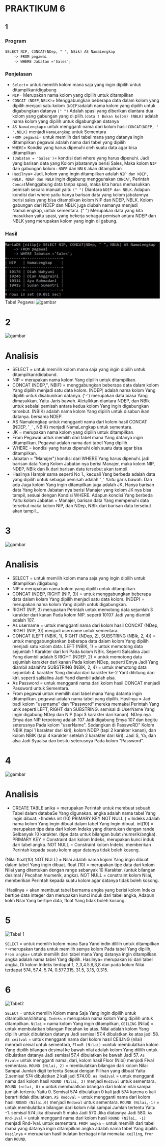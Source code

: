 # PRAKTIKUM 6
## 1
### Program
```Mysql
SELECT NIP, CONCAT(NDep, " ", NBik) AS NamaLengkap
    -> FROM pegawai
    -> WHERE Jabatan ='Sales';
```
### Penjelasan
- `Select`= untuk memilih kolom mana saja yang ingin dipilih untuk ditampilkan/digabung
- `NIP`= Merupakan nama kolom yang dipilih untuk ditampilkan 
- `CONCAT (NDEP,NBLK)`= Menggabungkan beberapa data dalam kolom yang dipilih menjadi satu kolom `(NDEP)`adalah  nama kolom yang dipilih untuk digabungkan datanya `(" ")` Adalah spasi yang diberikan diantara dua kolom yang gabungan yang di pilih.`(data ! Bukan kolom) (NBLK)` adalah nama kolom yang dipilih untuk digabungkan datanya 
- `AS NamaLengkap`= untuk mengganti nama dari kolom hasil `CONCAT(NDEP, " ",NBLK)` menjadi `NamaLengkap` untuk Sementara 
- `FROM pegawai`= untuk memilih dari tabel  mana yang datanya ingin ditampilkan pegawai adalah nama dari tabel yang dipilih
- `WHERE`= Kondisi yang harus dipenuhi oleh suatu data agar bisa ditampilkan
- `(Jabatan = 'Sales')`= kondisi dari where yang harus dipenuhi. Jadi yang barisan data yang Kolom jabatannya berisi Sales, Maka kolom `NIP` dan gabungan kolom : `NDEP` dan `NBLK` akan ditampilkan
- `Hasilnya`= Jadi, kolom yang ingin ditampilkan adalah `NIP dan NDEP, NBLK, NDEP dan NBLK` ingin digabung menggunakan `CONCAT`, Perintah `Concat`Menggabung data tanpa spasi, maka kita harus memasukkan pemisah secara manual yaitu `(" ")` Diantara `NDEP dan NBLK`. Adapun kondisi dari where yaitu hanya barisan data yang kolom jabatannya berisi sales yang bisa ditampilkan kolom NIP dan NDEP, NBLK. Kolom gabungan dari NDEP dan NBLK juga diubah namanya menjadi NamaLengkap, untuk sementara. (" ") Merupakan data yang kita masukkan yaitu spasi, yang bekerja  sebagai pemisah antara NDEP dan NBLK  yang merupakan kolom yang ingin di gabung. 
### Hasil
![gambar](praktikum/AsetQ/1.jpg)
Tabel Pegawai
![gambar](P1.png)
# 2
![gambar](P2.png)
# Analisis
- SELECT = untuk memilih kolom mana saja yang ingin dipilih untuk ditampilkan/didabund.
- NIP = merupakan nama kolom Yang dipilih untuk ditampilkan.
- CONCAT (NDEP,'', NBIF) = menggabungkan beberapa data dalam kolom Yang dipilih menjadi satu data kolom.
  (NDEP) adalah nama kolom Yang dipilih untuk disabunikan datanya.
  ('-') merupakan data biasa Yang dimasukkan. Yaitu Jaris bawah. Aletalkkan diantara NDEP, dan NBIk untuk sebalai pemisah antara kedua kolom Yang ingin digabungkan tersebut.
 (NBIK) adalah nama kolom Yang dipilih untuk disabun ikan datanya. bersama NDEP.
- AS Namalengkap untuk mengganti nama dari kolom hasil CONCAT (NDEP, '`_`' , NBIK) menjadi NamaLengkap untuk sementara.
- JK = merupakan nama kolom yang dipilih untuk ditampilkan.
- From Pegawai untuk memilih dari tabel mana Yang datanya ingin ditampilkan. Pegawai adalah nama dari tabel Yang dipilih.
- WHERE = kondisi yang harus dipenuhi oleh suatu data agar bisa ditampilkan. 
- Jabatan = "Manajer") kondisi dari WHERE Yang harus dipenuhi. jadi barisan data Yang Kolom Jabatan nya berisi Manajer, maka kolom NIP, NDEP, NBIk dan Ik dari barisan data tersebut akan tampil.
- Hasilnya Hampir sama seperti No 1., kecuali Yang berbeda adalah data yang dipilih untuk sebagai pemisah adalah '`_`' Yaitu garis bawah. Dan ada Juga kolom Yang ingin ditampilkan juga adalah JK, Hanya barisan data Yang kolom Jabatan nya berisi Manajer yang kolom JK nya bisa tampil, sesuai dengan Kondisi WHERE. 
 Adapun kondisi Yang berbeda Yaitu kolom Jabatan = Manajer, barisan data Yang mempenuhi data tersebut maka kolom NIP, dan NDep, NBIk dari barisan data tersebut akan tampil...
# 3
![gambar](P3.png)
# Analisis

- SELECT = untuk memilih kolom mana saja yang ingin dipilih untuk ditampilkan /digabung
- NIP = merupakan nama kolom yang dipilih untuk ditampilkan.
- CONCAT (NDEP, RIGHT (NIP, 3)) = untuk menggabungkan beberapa data dalam kolam Yang dipilih menjadi satu data kolom.
  (NDEP) = merupakan nama kolom Yang dipilih untuk digabungkan.
- RIGHT (NIP, 3) merupakan Perintah untuk memotong data sejumlah 3 karakter dari kanan Pada kolom     NIP. seperti 10107 Jadi yang diambil adalah 107. 
- As username = untuk mengganti nama dari kolom hasil CONCAT (NDep, RIGHT (NIP, 3)) menjadi username untuk sementara.
- CONCAT (LEFT (NBIK, 1), RIGHT (NDep, 2), SUBSTRING (NBIk, 2, 4)) = untuk menggabungkankan beberapa data dalam kolom Yang dipilih menjadi satu kolom data. 
 LEFT (NBIK, 1) = untuk memotong data sejumlah 1 Karakter dari kiri Pada kolom NBIk. Seperti Salsalina Jadi Yang diambil adalah S 
  RIGHT (NDEP, 2) = untuk memotong data sejumlah karakter dari kanan Pada kolom NDep, seperti Emya Jadi Yang diambil adalahYa
 SUBSTRING (NBIK, 2, 4) = untuk memotong data sejumlah 4. karakter Yang dimulai dari karakter ke-2 Yant dihitung dari kiri. seperti salšalina Jadi Yand diambil adalah alsa.
- As Password = untuk mengganti nama dari kolom hasil CONCAT menjadi Password untuk Sementara.
- From pegawai untuk memilih dari tabel mana Yang datanta ingin ditampilkan. pegawai adalah nama tabel yang dipilih.
Hasilnya = Jadi badi kolom "username" dan "Password" mereka memakai Perintah Yang unik seperti LEFT, RIGHT dan SUBSTRING. semisal di UserName Yang ingin digabung NDep dan NIP (tapi 3 karakter dari kanan). NDep nya Emya dan NIP terpotong adalah 107 Jadi digabung Emya 107 dan begitu seterusnya Pada kolom "userName".
Sedangkan di PasswoRD" Kolom NBIK (tapi 1 karakter dari kiri), kolom NDEP (tapi 2 karakter kanan), dan kolom NBIK (tapi 4 karakter setelah 2 karakter dari kiri). Jadi S, Ya, dan alsa Jadi Syaalsa dan besitu seterusnya Pada kolom "Password".
# 4

![gambar](P4.png)


# Analisis

- CREATE TABLE anika = merupakan Perintah untuk membuat sebuah Tabel dalam databaSe Yang digunakan.
   angka adalah nama tabel Yang Ingin dibuat.
-(Indeks int (10) PRIMARY KEY NOT NULL,) = Indeks adalah nama kolom Yang ingin dibuat dalam tabel Yang Ingin dibuat.
    int(10) = merupakan tipe data dari kolom Indeks yang ditentukan dengan rande Selbanyak 10 karakter. (tipe data untuk bilangan bulat /numerik/angka). 
    PRIMARY KEY = Constraint dari kolom Indeks, merupakan kunci induk dari tabel angka.
    NOT NULL = Constraint kolom Indeks, memberikan Perintah kepada suatu kolom agar datanya tidak boleh kosong.

(Nilai float(10) NOT NULL) = Nilai adalah nama kojom Yang ingin dibuat dalam tabel Yang ingin dibuat.
    float (10) = merupakan tipe data dari kolom Nilai yang ditentukan dengan range sebanyak 10 Karakter. (untuk bilangan desimal / Pecahan /numerik, angka).
    NOT NULL = constraint kolom Nilai, memberikan Perintah kepada suatu kolom agar datanya tidak boleh kosong.

-Hasilnya = akan membuat tabel bernama angka yang berisi kolom Indeks bertipe data integer dan merupakan kunci induk dari tabel angka, Adapun kolm Nilai Yang bertipe data, float Yang tidak boleh kosong.
# 5

![Tabel 1](Tabel_Angka.png)

`SELECT` = untuk memilih kolom mana Sara Yand indin dililih untuk ditampilkan
`*`=merupakan tanda untuk memilih semya kolom Pada tabel Yang dipilih,
`From angka`= untuk memilih dari tabel mana Yang datanya ingin ditampilkan.
angka adalah nama tabel Yang dipilih.
Hasilnya= merupakan isi dari tabel angka, Di kolom Indeks terdapat 1, 2,3,4.5,6,3,8
dan pada kolom Nilai terdapat 574, 57.4, 5.74, 0.577,315, 31.5, 3.15, 0.315.
# 6

![Tabel2](Tabel_Indeks.png)


`SELECT` = untuk memilih Kolom mana Saja Yang ingin dipilih untuk ditampilkan/dihitung.
`Indeks` = merupakan nama kolom Yang dipilih untuk ditampilkan.
`Nilai` = nama kolom Yang ingin ditampilkan,
`CEILING` (Nilai) = untuk membulatkan bilangan Pecahan ke atas. Nilai adalah kolom
Yang dipilih untuk dibulatkan datanya Jadi semisal 57.4 dibulatkan ke atas jadi 58.
`AS ceilval` = untuk mengganti nama dari kolom hasil CEILING (nilai) menradi ceival untuk sementara,
`FlooR (Nilai)` =untuk membulatkan kolom Yang dipilih bilangan desimal ke bawah nilai adalah kolom Yang dililih untuk dibulatkan datanya Jadi semisal 57.4 dibulatkan ke bawah Jadi 57.
`As Fival`= untuk mengganti nama, dari, kolom hasil Floor (Nibi) menjodi Flval sementara.
`ROUND (Nilai, 2)` = membulatkan bilangan dari kolom Nilai Sampai Jumlah digit tertentu
Sesuai dengan Pilihan yang dibuat Yaitu 2.semisal 574 dibulatkan 2 kali jadi 574.00.
`As Rnd2val` = untuk mengganti nama dari kolom hasil `ROUND (Nilai, 2)` menjadi `Rnd2val`
untuk sementara.
 `ROUND (nilai, 0)` = untuk membulatkan bilangan dari kolom nilai sampai jumlah tertentu Yaitu 0. Semisal 574 dibulatkan 0 kali jadi 574 karena o kali berarti tidak dibulatkan.
 `AS Rndoval` = untuk mengganti nama dari kolom hasil `ROUND (Nilai,0)` menjadi `Rndoval` untuk sementara.
`ROUND (Nilai,-1)` = untuk membulatkan bilangan dari kolom nilai sampai Jumlah tertentu Yaitu -1. semisal 574 jika dibawah 5 maka Jadi 570 Jika diatasnya Jadi 580.
`As Rnd-1val` = untuk mengganti nama dari kolom hasil `ROUND (Nilai, -1)` menjadi Rnd-1val. untuk sementara.
`FROM angka` = untuk memilih dari tabel mana yang datanya ingin ditampilkan angka adalah nama tabel Yang dipilih.
`Hasilnya` = merupakan hasil bulatan berbagai nilai memakai `ceiling`, `fror` dan `ROUND`.